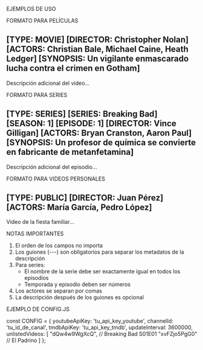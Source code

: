 EJEMPLOS DE USO

FORMATO PARA PELÍCULAS

[TYPE: MOVIE]
[DIRECTOR: Christopher Nolan]
[ACTORS: Christian Bale, Michael Caine, Heath Ledger]
[SYNOPSIS: Un vigilante enmascarado lucha contra el crimen en Gotham]
---
Descripción adicional del video...

FORMATO PARA SERIES

[TYPE: SERIES]
[SERIES: Breaking Bad]
[SEASON: 1]
[EPISODE: 1]
[DIRECTOR: Vince Gilligan]
[ACTORS: Bryan Cranston, Aaron Paul]
[SYNOPSIS: Un profesor de química se convierte en fabricante de metanfetamina]
---
Descripción adicional del episodio...

FORMATO PARA VIDEOS PERSONALES

[TYPE: PUBLIC]
[DIRECTOR: Juan Pérez]
[ACTORS: María García, Pedro López]
---
Video de la fiesta familiar...

NOTAS IMPORTANTES

1. El orden de los campos no importa
2. Los guiones (---) son obligatorios para separar los metadatos de la descripción
3. Para series:
   - El nombre de la serie debe ser exactamente igual en todos los episodios
   - Temporada y episodio deben ser números
4. Los actores se separan por comas
5. La descripción después de los guiones es opcional

EJEMPLO DE CONFIG.JS

const CONFIG = {
    youtubeApiKey: 'tu_api_key_youtube',
    channelId: 'tu_id_de_canal',
    tmdbApiKey: 'tu_api_key_tmdb',
    updateInterval: 3600000,
    unlistedVideos: [
        "dQw4w9WgXcQ",  // Breaking Bad S01E01
        "xvFZjo5PgG0"   // El Padrino
    ]
};